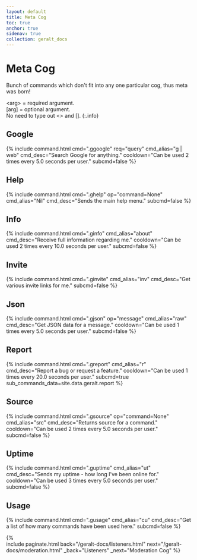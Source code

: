 ```yaml
---
layout: default
title: Meta Cog
toc: true
anchor: true
sidenav: true
collection: geralt_docs
---
```

# Meta Cog

Bunch of commands which don't fit into any one particular cog, thus meta was born!

<span class="cb">&lt;arg&gt;</span> = required argument.<br>
<span class="cb">[arg]</span> = optional argument.<br>
No need to type out <> and [].
{:.info}

## Google
{%
    include command.html
    cmd=".ggoogle"
    req="query"
    cmd_alias="g | web"
    cmd_desc="Search Google for anything."
    cooldown="Can be used 2 times every 5.0 seconds per user."
    subcmd=false
%}

## Help
{%
    include command.html
    cmd=".ghelp"
    op="command=None"
    cmd_alias="Nil"
    cmd_desc="Sends the main help menu."
    subcmd=false
%}

## Info
{%
    include command.html
    cmd=".ginfo"
    cmd_alias="about"
    cmd_desc="Receive full information regarding me."
    cooldown="Can be used 2 times every 10.0 seconds per user."
    subcmd=false
%}

## Invite
{%
    include command.html
    cmd=".ginvite"
    cmd_alias="inv"
    cmd_desc="Get various invite links for me."
    subcmd=false
%}

## Json
{%
    include command.html
    cmd=".gjson"
    op="message"
    cmd_alias="raw"
    cmd_desc="Get JSON data for a message."
    cooldown="Can be used 1 times every 5.0 seconds per user."
    subcmd=false
%}

## Report
{%
    include command.html
    cmd=".greport"
    cmd_alias="r"
    cmd_desc="Report a bug or request a feature."
    cooldown="Can be used 1 times every 20.0 seconds per user."
    subcmd=true
    sub_commands_data=site.data.geralt.report
%}

## Source
{%
    include command.html
    cmd=".gsource"
    op="command=None"
    cmd_alias="src"
    cmd_desc="Returns source for a command."
    cooldown="Can be used 2 times every 5.0 seconds per user."
    subcmd=false
%}

## Uptime
{%
    include command.html
    cmd=".guptime"
    cmd_alias="ut"
    cmd_desc="Sends my uptime - how long I've been online for."
    cooldown="Can be used 3 times every 5.0 seconds per user."
    subcmd=false
%}

## Usage
{%
    include command.html
    cmd=".gusage"
    cmd_alias="cu"
    cmd_desc="Get a list of how many commands have been used here."
    subcmd=false
%}

{% 	
    include paginate.html
	back="/geralt-docs/listeners.html"
	next="/geralt-docs/moderation.html"
	_back="Listeners"
	_next="Moderation Cog"
%}
